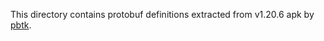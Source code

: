 This directory contains protobuf definitions extracted from v1.20.6 apk by [pbtk](https://github.com/marin-m/pbtk).
